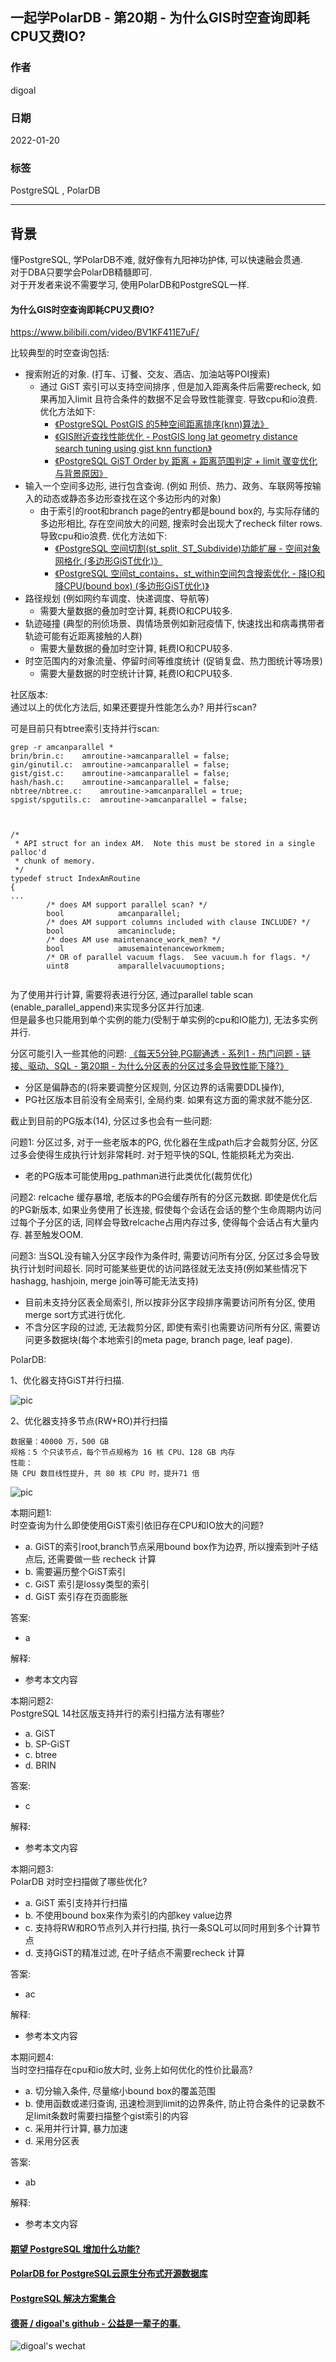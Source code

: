 ## 一起学PolarDB - 第20期 - 为什么GIS时空查询即耗CPU又费IO?    
        
### 作者        
digoal        
        
### 日期        
2022-01-20       
        
### 标签        
PostgreSQL , PolarDB        
        
----        
        
## 背景        
懂PostgreSQL, 学PolarDB不难, 就好像有九阳神功护体, 可以快速融会贯通.        
对于DBA只要学会PolarDB精髓即可.        
对于开发者来说不需要学习, 使用PolarDB和PostgreSQL一样.        
        
#### 为什么GIS时空查询即耗CPU又费IO?    
https://www.bilibili.com/video/BV1KF411E7uF/  
  
比较典型的时空查询包括:  
- 搜索附近的对象. (打车、订餐、交友、酒店、加油站等POI搜索)   
    - 通过 GiST 索引可以支持空间排序 , 但是加入距离条件后需要recheck, 如果再加入limit 且符合条件的数据不足会导致性能骤变. 导致cpu和io浪费. 优化方法如下:   
        - [《PostgreSQL PostGIS 的5种空间距离排序(knn)算法》](../201806/20180605_02.md)    
        - [《GIS附近查找性能优化 - PostGIS long lat geometry distance search tuning using gist knn function》](../201308/20130806_01.md)    
        - [《PostgreSQL GiST Order by 距离 + 距离范围判定 + limit 骤变优化与背景原因》](../201912/20191218_02.md)    
- 输入一个空间多边形, 进行包含查询. (例如 刑侦、热力、政务、车联网等按输入的动态或静态多边形查找在这个多边形内的对象)   
    - 由于索引的root和branch page的entry都是bound box的, 与实际存储的多边形相比, 存在空间放大的问题, 搜索时会出现大了recheck filter rows. 导致cpu和io浪费. 优化方法如下:   
        - [《PostgreSQL 空间切割(st_split, ST_Subdivide)功能扩展 - 空间对象网格化 (多边形GiST优化)》](../201710/20171005_01.md)    
        - [《PostgreSQL 空间st_contains，st_within空间包含搜索优化 - 降IO和降CPU(bound box) (多边形GiST优化)》](../201710/20171004_01.md)    
- 路径规划 (例如网约车调度、快递调度、导航等)   
    - 需要大量数据的叠加时空计算, 耗费IO和CPU较多.   
- 轨迹碰撞 (典型的刑侦场景、舆情场景例如新冠疫情下, 快速找出和病毒携带者轨迹可能有近距离接触的人群)   
    - 需要大量数据的叠加时空计算, 耗费IO和CPU较多.   
- 时空范围内的对象流量、停留时间等维度统计 (促销复盘、热力图统计等场景)   
    - 需要大量数据的时空统计计算, 耗费IO和CPU较多.   
  
社区版本:         
通过以上的优化方法后, 如果还要提升性能怎么办? 用并行scan?    
  
可是目前只有btree索引支持并行scan:    
  
```  
grep -r amcanparallel *  
brin/brin.c:	amroutine->amcanparallel = false;  
gin/ginutil.c:	amroutine->amcanparallel = false;  
gist/gist.c:	amroutine->amcanparallel = false;  
hash/hash.c:	amroutine->amcanparallel = false;  
nbtree/nbtree.c:	amroutine->amcanparallel = true;  
spgist/spgutils.c:	amroutine->amcanparallel = false;  
  
  
  
/*  
 * API struct for an index AM.  Note this must be stored in a single palloc'd  
 * chunk of memory.  
 */  
typedef struct IndexAmRoutine  
{  
...  
        /* does AM support parallel scan? */  
        bool            amcanparallel;  
        /* does AM support columns included with clause INCLUDE? */  
        bool            amcaninclude;  
        /* does AM use maintenance_work_mem? */  
        bool            amusemaintenanceworkmem;  
        /* OR of parallel vacuum flags.  See vacuum.h for flags. */  
        uint8           amparallelvacuumoptions;  
  
```  
  
为了使用并行计算, 需要将表进行分区, 通过parallel table scan (enable_parallel_append)来实现多分区并行加速.    
但是最多也只能用到单个实例的能力(受制于单实例的cpu和IO能力), 无法多实例并行.    
  
分区可能引入一些其他的问题:  [《每天5分钟,PG聊通透 - 系列1 - 热门问题 - 链接、驱动、SQL - 第20期 - 为什么分区表的分区过多会导致性能下降?》](../202112/20211224_01.md)    
- 分区是偏静态的(将来要调整分区规则, 分区边界的话需要DDL操作),    
- PG社区版本目前没有全局索引, 全局约束. 如果有这方面的需求就不能分区.    
  
截止到目前的PG版本(14), 分区过多也会有一些问题:     
    
问题1: 分区过多, 对于一些老版本的PG, 优化器在生成path后才会裁剪分区, 分区过多会使得生成执行计划非常耗时. 对于短平快的SQL, 性能损耗尤为突出.      
- 老的PG版本可能使用pg_pathman进行此类优化(裁剪优化)    
    
问题2: relcache 缓存暴增, 老版本的PG会缓存所有的分区元数据. 即使是优化后的PG新版本, 如果业务使用了长连接, 假使每个会话在会话的整个生命周期内访问过每个子分区的话, 同样会导致relcache占用内存过多, 使得每个会话占有大量内存. 甚至触发OOM.    
    
问题3: 当SQL没有输入分区字段作为条件时, 需要访问所有分区, 分区过多会导致执行计划时间超长. 同时可能某些更优的访问路径就无法支持(例如某些情况下hashagg, hashjoin, merge join等可能无法支持)        
- 目前未支持分区表全局索引, 所以按非分区字段排序需要访问所有分区, 使用merge sort方式进行优化.   
- 不含分区字段的过滤, 无法裁剪分区, 即使有索引也需要访问所有分区, 需要访问更多数据块(每个本地索引的meta page, branch page, leaf page).    
  
PolarDB:         
  
1、优化器支持GiST并行扫描.     
  
![pic](20220120_01_pic_001.png)  
  
2、优化器支持多节点(RW+RO)并行扫描     
  
```  
数据量：40000 万，500 GB  
规格：5 个只读节点，每个节点规格为 16 核 CPU、128 GB 内存  
性能：  
随 CPU 数目线性提升, 共 80 核 CPU 时，提升71 倍  
```  
  
![pic](20220120_01_pic_002.png)  
        
本期问题1:        
时空查询为什么即使使用GiST索引依旧存在CPU和IO放大的问题?   
- a. GiST的索引root,branch节点采用bound box作为边界, 所以搜索到叶子结点后, 还需要做一些 recheck 计算   
- b. 需要遍历整个GiST索引  
- c. GiST 索引是lossy类型的索引      
- d. GiST 索引存在页面膨胀    
        
答案:        
- a   
        
解释:        
- 参考本文内容        
      
本期问题2:        
PostgreSQL 14社区版支持并行的索引扫描方法有哪些?   
- a. GiST   
- b. SP-GiST   
- c. btree   
- d. BRIN    
        
答案:        
- c   
        
解释:        
- 参考本文内容     
  
本期问题3:        
PolarDB 对时空扫描做了哪些优化?   
- a. GiST 索引支持并行扫描  
- b. 不使用bound box来作为索引的内部key value边界  
- c. 支持将RW和RO节点列入并行扫描, 执行一条SQL可以同时用到多个计算节点  
- d. 支持GiST的精准过滤, 在叶子结点不需要recheck 计算  
        
答案:        
- ac   
        
解释:        
- 参考本文内容     
  
本期问题4:        
当时空扫描存在cpu和io放大时, 业务上如何优化的性价比最高?   
- a. 切分输入条件, 尽量缩小bound box的覆盖范围  
- b. 使用函数或递归查询, 迅速检测到limit的边界条件, 防止符合条件的记录数不足limit条数时需要扫描整个gist索引的内容  
- c. 采用并行计算, 暴力加速  
- d. 采用分区表    
        
答案:        
- ab  
        
解释:        
- 参考本文内容     
  
  
#### [期望 PostgreSQL 增加什么功能?](https://github.com/digoal/blog/issues/76 "269ac3d1c492e938c0191101c7238216")
  
  
#### [PolarDB for PostgreSQL云原生分布式开源数据库](https://github.com/ApsaraDB/PolarDB-for-PostgreSQL "57258f76c37864c6e6d23383d05714ea")
  
  
#### [PostgreSQL 解决方案集合](https://yq.aliyun.com/topic/118 "40cff096e9ed7122c512b35d8561d9c8")
  
  
#### [德哥 / digoal's github - 公益是一辈子的事.](https://github.com/digoal/blog/blob/master/README.md "22709685feb7cab07d30f30387f0a9ae")
  
  
![digoal's wechat](../pic/digoal_weixin.jpg "f7ad92eeba24523fd47a6e1a0e691b59")
  
